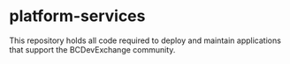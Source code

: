 # platform-services

This repository holds all code required to deploy and maintain applications that support the BCDevExchange community.